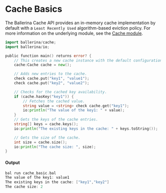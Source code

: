 # Cache Basics

 The Ballerina Cache API provides an in-memory cache implementation by default with a
 `Least Recently Used` algorithm-based eviction policy.
 For more information on the underlying module,
 see the [Cache module](https:docs.central.ballerina.io/ballerina/cache/latest/).

```go
import ballerina/cache;
import ballerina/io;

public function main() returns error? {
    // This creates a new cache instance with the default configurations.
    cache:Cache cache = new();

    // Adds new entries to the cache.
    check cache.put("key1", "value1");
    check cache.put("key2", "value2");

    // Checks for the cached key availability.
    if (cache.hasKey("key1")) {
        // Fetches the cached value.
        string value = <string> check cache.get("key1");
        io:println("The value of the key1: " + value);
    }
    // Gets the keys of the cache entries.
    string[] keys = cache.keys();
    io:println("The existing keys in the cache: " + keys.toString());

    // Gets the size of the cache.
    int size = cache.size();
    io:println("The cache size: ", size);
}
```

#### Output

```go
bal run cache_basic.bal
The value of the key1: value1
The existing keys in the cache: ["key1","key2"]
The cache size: 2
```
